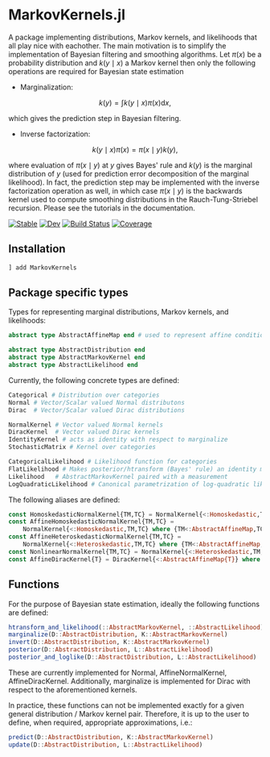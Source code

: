 # MarkovKernels.jl

A package implementing distributions, Markov kernels, and likelihoods that all play nice with eachother.
The main motivation is to simplify the implementation of Bayesian filtering and smoothing algorithms.
Let $\pi(x)$ be a probability distribution and $k(y\mid x)$ a Markov kernel then only the following operations are required for Bayesian state estimation

* Marginalization:

$$
k(y) = \int k(y\mid x) \pi(x) \mathrm{d} x,
$$

which gives the prediction step in Bayesian filtering.

* Inverse factorization:

$$
k(y\mid x)\pi(x) = \pi(x \mid y) k(y),
$$

where evaluation of $\pi(x \mid y)$ at $y$ gives Bayes' rule and $k(y)$ is the marginal distribution of $y$ (used for prediction error decomposition of the marginal likelihood). In fact, the prediction step may be implemented with the inverse factorization operation as well, in which case $\pi(x\mid y)$ is the backwards kernel used to compute smoothing distributions in the Rauch-Tung-Striebel recursion.
Please see the tutorials in the documentation.

[![Stable](https://img.shields.io/badge/docs-stable-blue.svg)](https://filtron.github.io/MarkovKernels.jl/stable/)
[![Dev](https://img.shields.io/badge/docs-dev-blue.svg)](https://filtron.github.io/MarkovKernels.jl/dev/)
[![Build Status](https://github.com/filtron/MarkovKernels.jl/actions/workflows/CI.yml/badge.svg?branch=main)](https://github.com/filtron/MarkovKernels.jl/actions/workflows/CI.yml?query=branch%3Amain)
[![Coverage](https://codecov.io/gh/filtron/MarkovKernels.jl/branch/main/graph/badge.svg)](https://codecov.io/gh/filtron/MarkovKernels.jl)

## Installation

```julia
] add MarkovKernels
```

## Package specific types

Types for representing marginal distributions, Markov kernels, and likelihoods:

```julia
abstract type AbstractAffineMap end # used to represent affine conditional means

abstract type AbstractDistribution end
abstract type AbstractMarkovKernel end
abstract type AbstractLikelihood end
```

Currently, the following concrete types are defined:

```julia
Categorical # Distribution over categories
Normal # Vector/Scalar valued Normal distributons
Dirac  # Vector/Scalar valued Dirac distributions

NormalKernel # Vector valued Normal kernels
DiracKernel  # Vector valued Dirac kernels
IdentityKernel # acts as identity with respect to marginalize
StochasticMatrix # Kernel over categories

CategoricalLikelihood # Likelihood function for categories
FlatLikelihood # Makes posterior/htransform (Bayes' rule) an identity mapping
Likelihood   # AbstractMarkovKernel paired with a measurement
LogQuadraticLikelihood # Canonical parametrization of log-quadratic likelihood functions
```

The following aliases are defined:

```julia
const HomoskedasticNormalKernel{TM,TC} = NormalKernel{<:Homoskedastic,TM,TC} where {TM,TC} # constant conditional covariance
const AffineHomoskedasticNormalKernel{TM,TC} =
    NormalKernel{<:Homoskedastic,TM,TC} where {TM<:AbstractAffineMap,TC} # affine conditional mean, constant conditional covariance
const AffineHeteroskedasticNormalKernel{TM,TC} =
    NormalKernel{<:Heteroskedastic,TM,TC} where {TM<:AbstractAffineMap,TC} # affine conditional mean, non-constant covariance
const NonlinearNormalKernel{TM,TC} = NormalKernel{<:Heteroskedastic,TM,TC} where {TM,TC} # the general, nonlinear case
const AffineDiracKernel{T} = DiracKernel{<:AbstractAffineMap{T}} where {T}
```

## Functions

For the purpose of Bayesian state estimation, ideally the following functions are defined:

```julia
htransform_and_likelihood(::AbstractMarkovKernel, ::AbstractLikelihood)
marginalize(D::AbstractDistribution, K::AbstractMarkovKernel)
invert(D::AbstractDistribution, K::AbstractMarkovKernel)
posterior(D::AbstractDistribution, L::AbstractLikelihood)
posterior_and_loglike(D::AbstractDistribution, L::AbstractLikelihood)
```

These are currently implemented for Normal, AffineNormalKernel, AffineDiracKernel.
Additionally, marginalize is implemented for Dirac with respect to the aforementioned kernels.

In practice, these functions can not be implemented exactly for a given general distribution / Markov kernel pair.
Therefore, it is up to the user to define, when required, appropriate approximations, i.e.:

```julia
predict(D::AbstractDistribution, K::AbstractMarkovKernel)
update(D::AbstractDistribution, L::AbstractLikelihood)
```
